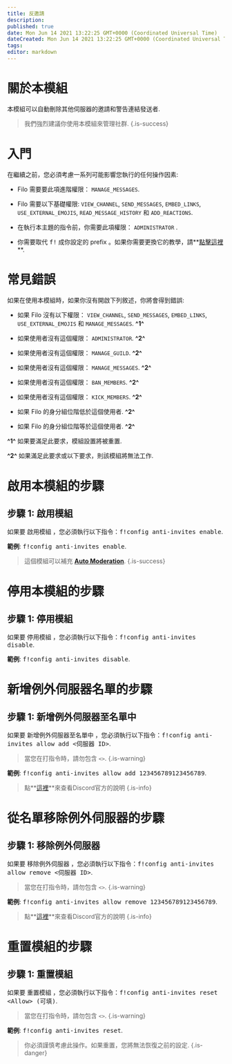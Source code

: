 ```yaml
---
title: 反邀請
description:
published: true
date: Mon Jun 14 2021 13:22:25 GMT+0000 (Coordinated Universal Time)
dateCreated: Mon Jun 14 2021 13:22:25 GMT+0000 (Coordinated Universal Time)
tags:
editor: markdown
---
```


# 關於本模組

本模組可以自動刪除其他伺服器的邀請和警告連結發送者.

> 我們強烈建議你使用本模組來管理社群.
{.is-success}

# 入門

在繼續之前，您必須考慮一系列可能影響您執行的任何操作因素:

- Filo 需要要此項進階權限： ``MANAGE_MESSAGES``.

- Filo 需要以下基礎權限: ``VIEW_CHANNEL``, ``SEND_MESSAGES``, ``EMBED_LINKS``, ``USE_EXTERNAL_EMOJIS``, ``READ_MESSAGE_HISTORY`` 和 ``ADD_REACTIONS``.

- 在執行本主題的指令前，你需要此項權限： ``ADMINISTRATOR`` .

- 你需要取代 <kbd>f!</kbd> 成你設定的 prefix 。如果你需要更換它的教學，請**[點擊這裡](https://wiki.filobot.xyz/zh-Tw/modules/prefix)**.

# 常見錯誤

如果在使用本模組時，如果你沒有開啟下列敘述，你將會得到錯誤:

- 如果 Filo 沒有以下權限： ``VIEW_CHANNEL``, ``SEND_MESSAGES``, ``EMBED_LINKS``, ``USE_EXTERNAL_EMOJIS`` 和 ``MANAGE_MESSAGES``. **^1^**

- 如果使用者沒有這個權限： ``ADMINISTRATOR``. **^2^**

- 如果使用者沒有這個權限： ``MANAGE_GUILD``. **^2^**

- 如果使用者沒有這個權限： ``MANAGE_MESSAGES``. **^2^**

- 如果使用者沒有這個權限： ``BAN_MEMBERS``. **^2^**

- 如果使用者沒有這個權限： ``KICK_MEMBERS``. **^2^**

- 如果 Filo 的身分組位階低於這個使用者. **^2^**

- 如果 Filo 的身分組位階等於這個使用者. **^2^**

**^1^** 如果要滿足此要求，模組設置將被重置.

**^2^** 如果滿足此要求或以下要求，則該模組將無法工作.

# 啟用本模組的步驟

## **步驟 1**: 啟用模組

如果要 啟用模組 ，您必須執行以下指令：<kbd>f!config anti-invites enable</kbd>.

**範例**: <kbd>f!config anti-invites enable</kbd>.

> 這個模組可以補充 **[Auto Moderation](https://wiki.filobot.xyz/zh-Tw/modules/auto-moderation)**.
{.is-success}

# 停用本模組的步驟

## **步驟 1**: 停用模組

如果要 停用模組 ，您必須執行以下指令：<kbd>f!config anti-invites disable</kbd>.

**範例**: <kbd>f!config anti-invites disable</kbd>.

# 新增例外伺服器名單的步驟

## **步驟 1**: 新增例外伺服器至名單中

如果要 新增例外伺服器至名單中 ，您必須執行以下指令：<kbd>f!config anti-invites allow add \<伺服器 ID></kbd>.

> 當您在打指令時，請勿包含 ``<>``.
{.is-warning}

**範例**: <kbd>f!config anti-invites allow add 123456789123456789</kbd>.

> 點**[這裡](https://support.discord.com/hc/en-us/articles/206346498)**來查看Discord官方的說明
{.is-info}

# 從名單移除例外伺服器的步驟

## **步驟 1**: 移除例外伺服器

如果要 移除例外伺服器 ，您必須執行以下指令：<kbd>f!config anti-invites allow remove \<伺服器 ID></kbd>.

> 當您在打指令時，請勿包含 ``<>``.
{.is-warning}

**範例**: <kbd>f!config anti-invites allow remove 123456789123456789</kbd>.

> 點**[這裡](https://support.discord.com/hc/en-us/articles/206346498)**來查看Discord官方的說明
{.is-info}

# 重置模組的步驟

## **步驟 1**: 重置模組

如果要 重置模組 ，您必須執行以下指令：<kbd>f!config anti-invites reset \<Allow> (可填)</kbd>.

> 當您在打指令時，請勿包含 ``<>``.
{.is-warning}

**範例**: <kbd>f!config anti-invites reset</kbd>.

> 你必須謹慎考慮此操作。如果重置，您將無法恢復之前的設定.
{.is-danger}
